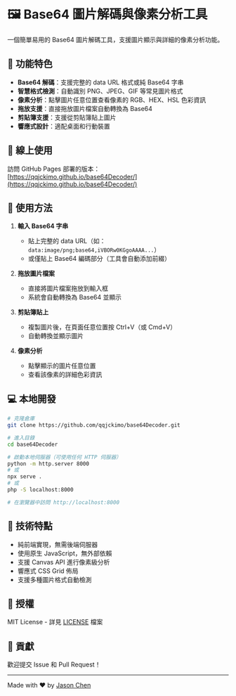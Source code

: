 # 🖼️ Base64 圖片解碼與像素分析工具

一個簡單易用的 Base64 圖片解碼工具，支援圖片顯示與詳細的像素分析功能。

## 🌟 功能特色

- **Base64 解碼**：支援完整的 data URL 格式或純 Base64 字串
- **智慧格式檢測**：自動識別 PNG、JPEG、GIF 等常見圖片格式
- **像素分析**：點擊圖片任意位置查看像素的 RGB、HEX、HSL 色彩資訊
- **拖放支援**：直接拖放圖片檔案自動轉換為 Base64
- **剪貼簿支援**：支援從剪貼簿貼上圖片
- **響應式設計**：適配桌面和行動裝置

## 🚀 線上使用

訪問 GitHub Pages 部署的版本：
[https://qqjckimo.github.io/base64Decoder/](https://qqjckimo.github.io/base64Decoder/)

## 📱 使用方法

1. **輸入 Base64 字串**
   - 貼上完整的 data URL（如：`data:image/png;base64,iVBORw0KGgoAAAA...`）
   - 或僅貼上 Base64 編碼部分（工具會自動添加前綴）

2. **拖放圖片檔案**
   - 直接將圖片檔案拖放到輸入框
   - 系統會自動轉換為 Base64 並顯示

3. **剪貼簿貼上**
   - 複製圖片後，在頁面任意位置按 Ctrl+V（或 Cmd+V）
   - 自動轉換並顯示圖片

4. **像素分析**
   - 點擊顯示的圖片任意位置
   - 查看該像素的詳細色彩資訊

## 💻 本地開發

```bash
# 克隆倉庫
git clone https://github.com/qqjckimo/base64Decoder.git

# 進入目錄
cd base64Decoder

# 啟動本地伺服器（可使用任何 HTTP 伺服器）
python -m http.server 8000
# 或
npx serve .
# 或
php -S localhost:8000

# 在瀏覽器中訪問 http://localhost:8000
```

## 🔧 技術特點

- 純前端實現，無需後端伺服器
- 使用原生 JavaScript，無外部依賴
- 支援 Canvas API 進行像素級分析
- 響應式 CSS Grid 佈局
- 支援多種圖片格式自動檢測

## 📄 授權

MIT License - 詳見 [LICENSE](LICENSE) 檔案

## 🤝 貢獻

歡迎提交 Issue 和 Pull Request！

---

Made with ❤️ by [Jason Chen](https://github.com/qqjckimo)